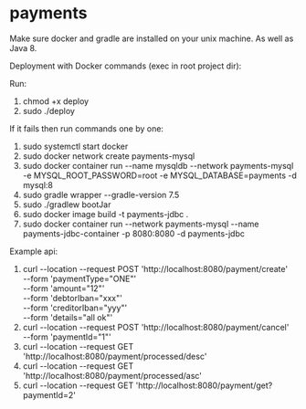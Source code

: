 # payments

Make sure docker and gradle are installed on your unix machine. As well as Java 8.

Deployment with Docker commands (exec in root project dir):

Run:
1. chmod +x deploy
2. sudo ./deploy

If it fails then run commands one by one:

1. sudo systemctl start docker
2. sudo docker network create payments-mysql
3. sudo docker container run --name mysqldb --network payments-mysql -e MYSQL_ROOT_PASSWORD=root -e MYSQL_DATABASE=payments -d mysql:8
4. sudo gradle wrapper --gradle-version 7.5
5. sudo ./gradlew bootJar
6. sudo docker image build -t payments-jdbc .
7. sudo docker container run --network payments-mysql --name payments-jdbc-container -p 8080:8080 -d payments-jdbc

Example api:

1. curl --location --request POST 'http://localhost:8080/payment/create' \
   --form 'paymentType="ONE"' \
   --form 'amount="12"' \
   --form 'debtorIban="xxx"' \
   --form 'creditorIban="yyy"' \
   --form 'details="all ok"'
2. curl --location --request POST 'http://localhost:8080/payment/cancel' \
   --form 'paymentId="1"'
3. curl --location --request GET 'http://localhost:8080/payment/processed/desc'
4. curl --location --request GET 'http://localhost:8080/payment/processed/asc'
5. curl --location --request GET 'http://localhost:8080/payment/get?paymentId=2'
